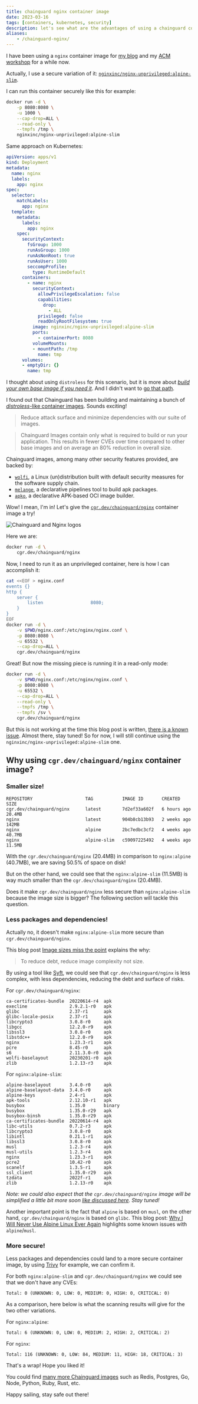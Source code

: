 ```yaml
---
title: chainguard nginx container image
date: 2023-03-16
tags: [containers, kubernetes, security]
description: let's see what are the advantages of using a chainguard container image, with nginx
aliases:
    - /chainguard-nginx/
---
```

I have been using a `nginx` container image for [my blog](https://github.com/mathieu-benoit/mathieu-benoit.github.io/blob/main/app/Dockerfile) and my [ACM workshop](https://github.com/mathieu-benoit/acm-workshop/blob/main/app/Dockerfile) for a while now.

Actually, I use a secure variation of it: [`nginxinc/nginx-unprivileged:alpine-slim`](https://github.com/nginxinc/docker-nginx-unprivileged).

I can run this container securely like this for example:
```bash
docker run -d \
    -p 8080:8080 \
    -u 1000 \
    --cap-drop=ALL \
    --read-only \
    --tmpfs /tmp \
    nginxinc/nginx-unprivileged:alpine-slim
```

Same approach on Kubernetes:
```yaml
apiVersion: apps/v1
kind: Deployment
metadata:
  name: nginx
  labels:
    app: nginx
spec:
  selector:
    matchLabels:
      app: nginx
  template:
    metadata:
      labels:
        app: nginx
    spec:
      securityContext:
        fsGroup: 1000
        runAsGroup: 1000
        runAsNonRoot: true
        runAsUser: 1000
        seccompProfile:
          type: RuntimeDefault
      containers:
        - name: nginx
          securityContext:
            allowPrivilegeEscalation: false
            capabilities:
              drop:
                - ALL
            privileged: false
            readOnlyRootFilesystem: true
          image: nginxinc/nginx-unprivileged:alpine-slim
          ports:
            - containerPort: 8080
          volumeMounts:
          - mountPath: /tmp
            name: tmp
      volumes:
      - emptyDir: {}
        name: tmp
```

I thought about using `distroless` for this scenario, but it is more about _[build your own base image if you need it](https://github.com/GoogleContainerTools/distroless/issues/1219)_. And I didn't want to [go that path](https://github.com/nginxinc/docker-nginx-unprivileged/issues/49).

I found out that Chainguard has been building and maintaining a bunch of [_distroless_-like container images](https://www.chainguard.dev/chainguard-images). Sounds exciting!

> Reduce attack surface and minimize dependencies with our suite of images.

> Chainguard Images contain only what is required to build or run your application. This results in fewer CVEs over time compared to other base images and on average an 80% reduction in overall size.

Chainguard images, among many other security features provided, are backed by:
- [`wolfi`](https://www.chainguard.dev/unchained/introducing-wolfi-the-first-linux-un-distro), a Linux (un)distribution built with default security measures for the software supply chain.
- [`melange`](https://github.com/chainguard-dev/melange), a declarative pipelines tool to build apk packages.
- [`apko`](https://www.chainguard.dev/unchained/introducing-apko-bringing-distroless-nirvana-to-alpine-linux), a declarative APK-based OCI image builder.

Wow! I mean, I'm in! Let's give the [`cgr.dev/chainguard/nginx`](https://github.com/chainguard-images/images/tree/main/images/nginx) container image a try!

![Chainguard and Nginx logos](https://github.com/mathieu-benoit/my-images/raw/main/chainguard-nginx.png)

Here we are:
```bash
docker run -d \
    cgr.dev/chainguard/nginx
```

Now, I need to run it as an unprivileged container, here is how I can accomplish it:
```bash
cat <<EOF > nginx.conf
events {}
http {
    server {
        listen                  8080;
    }
}
EOF
docker run -d \
    -v $PWD/nginx.conf:/etc/nginx/nginx.conf \
    -p 8080:8080 \
    -u 65532 \
    --cap-drop=ALL \
    cgr.dev/chainguard/nginx
```

Great! But now the missing piece is running it in a read-only mode:
```bash
docker run -d \
    -v $PWD/nginx.conf:/etc/nginx/nginx.conf \
    -p 8080:8080 \
    -u 65532 \
    --cap-drop=ALL \
    --read-only \
    --tmpfs /tmp \
    --tmpfs /sv \
    cgr.dev/chainguard/nginx
```
But this is not working at the time this blog post is written, [there is a known issue](https://github.com/chainguard-images/images/issues/288). Almost there, stay tuned! So for now, I will still continue using the `nginxinc/nginx-unprivileged:alpine-slim` one.

## Why using `cgr.dev/chainguard/nginx` container image?

### Smaller size!

```plaintext
REPOSITORY                    TAG           IMAGE ID       CREATED       SIZE
cgr.dev/chainguard/nginx      latest        7d2ef33a602f   6 hours ago   20.4MB
nginx                         latest        904b8cb13b93   2 weeks ago   142MB
nginx                         alpine        2bc7edbc3cf2   4 weeks ago   40.7MB
nginx                         alpine-slim   c59097225492   4 weeks ago   11.5MB
```

With the `cgr.dev/chainguard/nginx` (20.4MB) in comparison to `nginx:alpine` (40.7MB), we are saving 50.5% of space on disk!

But on the other hand, we could see that the `nginx:alpine-slim` (11.5MB) is way much smaller than the `cgr.dev/chainguard/nginx` (20.4MB).

Does it make `cgr.dev/chainguard/nginx` less secure than `nginx:alpine-slim` because the image size is bigger? The following section will tackle this question.

### Less packages and dependencies!

Actually no, it doesn't make `nginx:alpine-slim` more secure than `cgr.dev/chainguard/nginx`.

This blog post [Image sizes miss the point](https://www.chainguard.dev/unchained/image-sizes-miss-the-point) explains the why:

> To reduce debt, reduce image complexity not size.

By using a tool like [Syft](https://github.com/anchore/syft), we could see that `cgr.dev/chainguard/nginx` is less complex, with less dependencies, reducing the debt and surface of risks.

For `cgr.dev/chainguard/nginx`:
```plaintext
ca-certificates-bundle  20220614-r4  apk   
execline                2.9.2.1-r0   apk   
glibc                   2.37-r1      apk   
glibc-locale-posix      2.37-r1      apk   
libcrypto3              3.0.8-r0     apk   
libgcc                  12.2.0-r9    apk   
libssl3                 3.0.8-r0     apk   
libstdc++               12.2.0-r9    apk   
nginx                   1.23.3-r1    apk   
pcre                    8.45-r0      apk   
s6                      2.11.3.0-r0  apk   
wolfi-baselayout        20230201-r0  apk   
zlib                    1.2.13-r3    apk
```

For `nginx:alpine-slim`:
```plaintext
alpine-baselayout       3.4.0-r0     apk     
alpine-baselayout-data  3.4.0-r0     apk     
alpine-keys             2.4-r1       apk     
apk-tools               2.12.10-r1   apk     
busybox                 1.35.0       binary  
busybox                 1.35.0-r29   apk     
busybox-binsh           1.35.0-r29   apk     
ca-certificates-bundle  20220614-r4  apk     
libc-utils              0.7.2-r3     apk     
libcrypto3              3.0.8-r0     apk     
libintl                 0.21.1-r1    apk     
libssl3                 3.0.8-r0     apk     
musl                    1.2.3-r4     apk     
musl-utils              1.2.3-r4     apk     
nginx                   1.23.3-r1    apk     
pcre2                   10.42-r0     apk     
scanelf                 1.3.5-r1     apk     
ssl_client              1.35.0-r29   apk     
tzdata                  2022f-r1     apk     
zlib                    1.2.13-r0    apk
```

_Note: we could also expect that the `cgr.dev/chainguard/nginx` image will be simplified a little bit more soon [like discussed here](https://github.com/chainguard-images/images/issues/305#issuecomment-1454020044). Stay tuned!_

Another important point is the fact that `alpine` is based on `musl`, on the other hand, `cgr.dev/chainguard/nginx` is based on `glibc`. This blog post: [Why I Will Never Use Alpine Linux Ever Again](https://betterprogramming.pub/why-i-will-never-use-alpine-linux-ever-again-a324fd0cbfd6) highlights some known issues with `alpine`/`musl`.

### More secure!

Less packages and dependencies could land to a more secure container image, by using [Trivy](https://trivy.dev/) for example, we can confirm it.

For both `nginx:alpine-slim` and `cgr.dev/chainguard/nginx` we could see that we don't have any CVEs:
```plaintext
Total: 0 (UNKNOWN: 0, LOW: 0, MEDIUM: 0, HIGH: 0, CRITICAL: 0)
```

As a comparison, here below is what the scanning results will give for the two other variations.

For `nginx:alpine`:
```plaintext
Total: 6 (UNKNOWN: 0, LOW: 0, MEDIUM: 2, HIGH: 2, CRITICAL: 2)
```

For `nginx`:
```plaintext
Total: 116 (UNKNOWN: 0, LOW: 84, MEDIUM: 11, HIGH: 18, CRITICAL: 3)
```



That's a wrap! Hope you liked it!

You could find [many more Chainguard images](https://www.chainguard.dev/chainguard-images) such as Redis, Postgres, Go, Node, Python, Ruby, Rust, etc.

Happy sailing, stay safe out there!